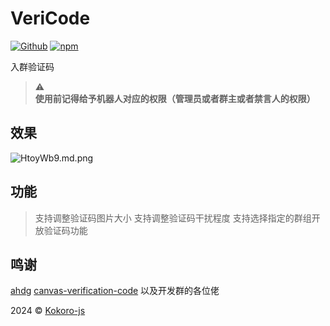 # VeriCode

[![Github](https://img.shields.io/badge/GitHub-100000?style=for-the-badge&logo=github&logoColor=white)](https://github.com/Kokoro-js/koishi-plugin-vericode) [![npm](https://img.shields.io/npm/v/koishi-plugin-vericode?style=flat-square)](https://www.npmjs.com/package/koishi-plugin-vericode)

入群验证码

> :warning: **使用前记得给予机器人对应的权限（管理员或者群主或者禁言人的权限）**

## 效果
![HtoyWb9.md.png](https://iili.io/HtoyWb9.md.png)

## 功能

 > 支持调整验证码图片大小
 > 支持调整验证码干扰程度
 > 支持选择指定的群组开放验证码功能

 ## 鸣谢

 [ahdg](https://github.com/ahdg6)
 [canvas-verification-code](https://github.com/levblanc/canvas-verification-code)
 以及开发群的各位佬

 2024 © [Kokoro-js](https://github.com/Kokoro-js)